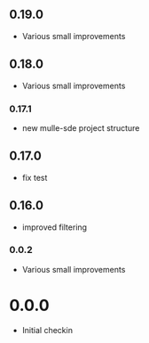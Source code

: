 ## 0.19.0

* Various small improvements


## 0.18.0

* Various small improvements


### 0.17.1

* new mulle-sde project structure

## 0.17.0

* fix test


## 0.16.0

* improved filtering


### 0.0.2

* Various small improvements

# 0.0.0

* Initial checkin 

